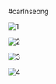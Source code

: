 #carInseong


![1](http://postfiles5.naver.net/MjAxNjExMTlfMzUg/MDAxNDc5NTI5OTk4NDY3.Zhf3g4L-jQyxiwShgmO_YIYLQg8f72jxjBNYhiTsUJwg.Im7wNfyOPouHcT68kl0Wpqd0GYWDg7xoQ_kZyQ5rxWsg.PNG.greatsk553/Screenshot_20161119-122901.png?type=w2)


![2](http://postfiles3.naver.net/MjAxNjExMTlfMjkz/MDAxNDc5NTI5OTk4OTI1.AHPu9Xz0P8wTTJbyTcltIssv66lFBKX5gJbDIU2F-F0g.NnFPSL9AZbgz9sklkhqEneHOsgstNxrkCbkppDLQaq0g.PNG.greatsk553/Screenshot_20161119-122907.png?type=w2)

![3](http://postfiles10.naver.net/MjAxNjExMTlfMzIg/MDAxNDc5NTI5OTk5MjQw.0aPOP6SUm7aWmtAEZ5-7hyGG3FXA3xqL_wD_mL3RhAMg.9BQCGmXupB-3pxFSOcfPtjoXEwGmnZzOYsrAXiRizMEg.PNG.greatsk553/Screenshot_20161119-122910.png?type=w2)


![4](http://postfiles11.naver.net/MjAxNjExMTlfOTYg/MDAxNDc5NTI5OTk5NTc5._DKWJapHSgHcSvVrvwE2fUWPszn_Rm9eGnVmCukq6Y0g.-aYvCv8_mN5zqVhwztU0kU994oJ5l3ApLVfKazkSJGUg.PNG.greatsk553/Screenshot_20161119-132828.png?type=w2)
















